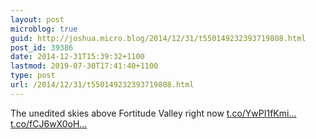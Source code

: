 ```yaml
---
layout: post
microblog: true
guid: http://joshua.micro.blog/2014/12/31/t550149232393719808.html
post_id: 39386
date: 2014-12-31T15:39:32+1100
lastmod: 2019-07-30T17:41:40+1100
type: post
url: /2014/12/31/t550149232393719808.html
---
```

The unedited skies above Fortitude Valley right now [t.co/YwPI1fKmi...](http://t.co/YwPI1fKmiL) [t.co/fCJ6wX0oH...](http://t.co/fCJ6wX0oHo)
